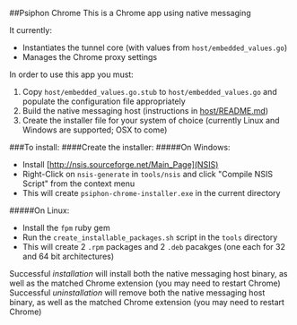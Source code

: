 ##Psiphon Chrome
This is a Chrome app using native messaging

It currently:
  - Instantiates the tunnel core (with values from `host/embedded_values.go`)
  - Manages the Chrome proxy settings

In order to use this app you must:
  1. Copy `host/embedded_values.go.stub` to `host/embedded_values.go` and populate the configuration file appropriately
  2. Build the native messaging host (instructions in [host/README.md](host/README.md))
  3. Create the installer file for your system of choice (currently Linux and Windows are supported; OSX to come)

###To install:
####Create the installer:
#####On Windows:
 - Install [http://nsis.sourceforge.net/Main_Page](NSIS)
 - Right-Click on `nsis-generate` in `tools/nsis` and click "Compile NSIS Script" from the context menu
 - This will create `psiphon-chrome-installer.exe` in the current directory

#####On Linux:
 - Install the `fpm` ruby gem
 - Run the `create_installable_packages.sh` script in the `tools` directory
 - This will create 2 `.rpm` packages and 2 `.deb` pacakges (one each for 32 and 64 bit architectures)

Successful *installation* will install both the native messaging host binary, as well as the matched Chrome extension (you may need to restart Chrome)
Successful *uninstallation* will remove both the native messaging host binary, as well as the matched Chrome extension (you may need to restart Chrome)
